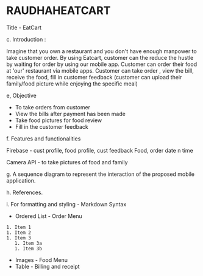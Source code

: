 # RAUDHAHEATCART
Title - EatCart


c. Introduction :

Imagine that you own a restaurant and you don't have enough manpower to take customer order. By using Eatcart, customer can the reduce the hustle by waiting for order by using our mobile app. Customer can order their food at 'our' restaurant via mobile apps. Customer can take order , view the bill, receive the food, fill in customer feedback (customer can upload their family/food picture while enjoying the specific meal)

e, Objective

- To take orders from customer
- View the bills after payment has been made
- Take food pictures for food review
- Fill in the customer feedback

f. Features and functionalities

Firebase - cust profile, food profile, cust feedback
Food, order date n time

Camera API - to take pictures of food and family

g.	A sequence diagram to represent the interaction of the proposed mobile application.

h.	References.

i.	For formatting and styling  - Markdown Syntax

- Ordered List - Order Menu

```
1. Item 1
1. Item 2
1. Item 3
   1. Item 3a
   1. Item 3b
```

- Images - Food Menu
- Table - Billing and receipt
